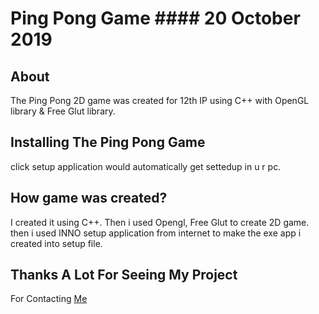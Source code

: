 # Ping Pong Game #### 20 October 2019

## About
The Ping Pong 2D game was created for 12th IP using C++ with OpenGL library & Free Glut library.

## Installing The Ping Pong Game
click setup application would automatically get settedup in u r pc.

## How game was created?
I created it using C++. Then i used Opengl, Free Glut to create 2D game. then i used INNO setup application from internet to make the exe app i created into setup file.

## Thanks A Lot For Seeing My Project
For Contacting [Me](https://twitter.com/OlMuthu)
